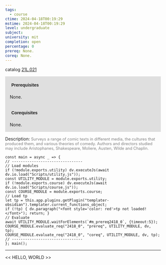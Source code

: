 ```yaml
---
tags:
  - course
ctime: 2024-04-18T00:19:29
mstime: 2024-04-18T00:19:29
level: undergraduate
subject: 
university: mit
completion: open
percentage: 0
prereq: None.
coreq: None.
---
```


catalog [21L.021](http://student.mit.edu/catalog/m21La.html#21L.021)

<span style="display: block; padding: 15px; background-color: rgb(100, 100, 100, 0.2);"><font id="m_prereq2418_0" style="display: block; font-family: Arial, sans-serif; font-weight: bold; padding: 5px">Prerequisites</font><br><span id="prereq2418_0">None.</span></span>
<span style="display: block; padding: 15px; background-color: rgb(100, 100, 100, 0.2);"><font id="m_coreq2418_0" style="display: block; font-family: Arial, sans-serif; font-weight: bold; padding: 5px">Corequisites</font><br><span id="coreq2418_0">None.</span></span>

<font style="">Description:</font>
<font style="color: grey; font-size: 0.8rem;">Surveys a range of comic texts in different media, the cultures that produced them, and various theories of comedy. Authors and directors studied may include Aristophanes, Shakespeare, Moliere, Austen, Wilde and Chaplin.</font>

```dataviewjs
const main = async _ => {
// --------------------------------
// Load modules
if (!module.exports.utility) dv.executeJs(await dv.io.load("Scripts/utility.js"));
const UTILITY_MODULE = module.exports.utility;
if (!module.exports.course) dv.executeJs(await dv.io.load("Scripts/course.js"));
const COURSE_MODULE = module.exports.course;
// Load tp
let tp = this.app.plugins.getPlugin("templater-obsidian").templater.current_functions_object;
if (!tp) { dv.paragraph("<font style='color: red'>tp not loaded!</font>"); return; }
// Evaluate
await UTILITY_MODULE.waitForElements(`#m_prereq2418_0`, {timeout:5});
COURSE_MODULE.evaluate_req("2418_0", "prereq", UTILITY_MODULE, dv, tp);
COURSE_MODULE.evaluate_req("2418_0", "coreq", UTILITY_MODULE, dv, tp);
// --------------------------------
}; main();
```

---

<< HELLO, WORLD >>
